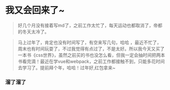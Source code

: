 # 我又会回来了~

> 好几个月没有接着写md了，之前工作太忙了，每天运动也都取消了，帝都的冬天太冷了。

> 马上过年了，肯定也没有时间写了，有空来写几句，哈哈 ，最近不忙了，周末也有时间玩耍了，不过我觉得有点过了，不是太好。所以我今天又买了一本书《css世界》，虽然之前买的书也没怎么看，但我一定会抽时间把两本书看完滴！最近在学vue和webpack，之前工作都接触不到，只能多花时间去学习了。提前拜个年，哈哈！过年好,红包拿来~

### 溜了溜了